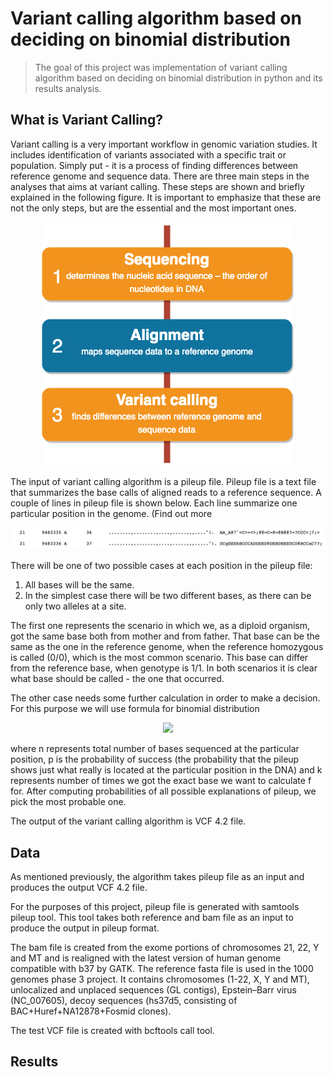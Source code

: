 # Variant calling algorithm based on deciding on binomial distribution

> The goal of this project was implementation of variant calling algorithm based on deciding on binomial distribution in python and its results analysis. 

## What is Variant Calling?

<p> Variant calling is a very important workflow in genomic variation studies. It includes identification of variants associated with a specific trait or population. Simply put - it is a process of finding differences between reference genome and sequence data. There are three main steps in the analyses that aims at variant calling. These steps are shown and briefly explained in the following figure. It is important to emphasize that these are not the only steps, but are the essential and the most important ones. </p>


<p align="center">
  <img src="images/intro_diag.png">
</p>


The input of variant calling algorithm is a pileup file. Pileup file is a text file that summarizes the base calls of aligned reads to a reference sequence. A couple of lines in pileup file is shown below. Each line summarize one particular position in the genome. (Find out more 


<p align="center">
  <img src="images/pileup_lines.png">
</p>


There will be one of two possible cases at each position in the pileup file:
  1. All bases will be the same.
  2. In the simplest case there will be two different bases, as there can be only two alleles at a site. 

The first one represents the scenario in which we, as a diploid organism, got the same base both from mother and from father. That base can be the same as the one in the reference genome, when the reference homozygous is called (0/0), which is the most common scenario. This base can differ from the reference base, when genotype is 1/1. In both scenarios it is clear what base should be called - the one that occurred. 


The other case needs some further calculation in order to make a decision. For this purpose we will use formula for binomial distribution 

<p align="center">
  <img src="https://render.githubusercontent.com/render/math?math=f=\binom{n}{k}p^{k}(1-p)^{n-k}" \Large>
</p>

where n represents total number of bases sequenced at the particular position, p is the probability of success (the probability that the pileup shows just what really is located at the particular position in the DNA) and k represents number of times we got the exact base we want to calculate f for.
After computing probabilities of all possible explanations of pileup, we pick the most probable one.

The output of the variant calling algorithm is VCF 4.2 file.

## Data

As mentioned previously, the algorithm takes pileup file as an input and produces the output VCF 4.2 file. 

For the purposes of this project, pileup file is generated with samtools pileup tool. This tool takes both reference and bam file as an input to produce the output in pileup format. 

The bam file is created from the exome portions of chromosomes 21, 22, Y and MT and is realigned with the latest version of human genome compatible with b37 by GATK. The reference fasta file is used in the 1000 genomes phase 3 project. It contains chromosomes (1-22, X, Y and MT), unlocalized and unplaced sequences (GL contigs), Epstein–Barr virus (NC_007605), decoy sequences (hs37d5, consisting of BAC+Huref+NA12878+Fosmid clones).

The test VCF file is created with bcftools call tool.

## Results









 

